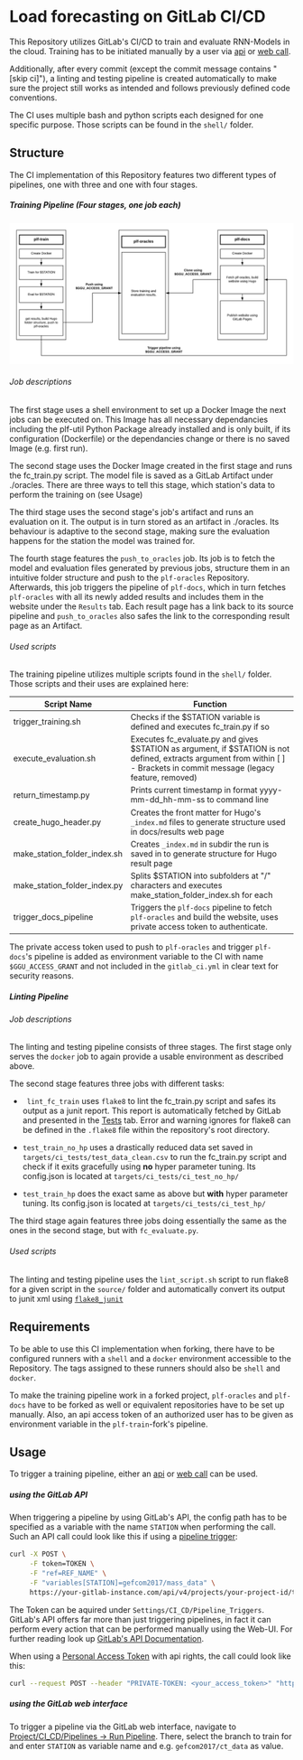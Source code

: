 # Load forecasting on GitLab CI/CD

This Repository utilizes GitLab's CI/CD to train and evaluate RNN-Models in the cloud. Training has to be initiated manually by a user via [api](https://docs.gitlab.com/ee/api/pipelines.html#create-a-new-pipeline) or [web call](https://git.rwth-aachen.de/acs/public/automation/plf/plf-training/-/pipelines/new).

Additionally, after every commit (except the commit message contains "[skip ci]"), a linting and testing pipeline is created automatically to make sure
the project still works as intended and follows previously defined code conventions.

The CI uses multiple bash and python scripts each designed for one specific purpose. Those scripts can be found in the `shell/` folder.



## Structure

The CI implementation of this Repository features two different types of pipelines, one with three and one with four stages.

##### Training Pipeline (Four stages, one job each)

![Training Pipeline Diagram](./train_pipeline_diagram.png)

###### Job descriptions
The first stage uses a shell environment to set up a Docker Image the next jobs can be executed on. This Image has all necessary dependancies including the plf-util Python Package already installed and is only built, if its configuration (Dockerfile) or the dependancies change or there is no saved Image (e.g. first run).

The second stage uses the Docker Image created in the first stage and runs the fc_train.py script. The model file is saved as a GitLab Artifact under ./oracles. There are three ways to tell this stage, which station's data to perform the training on (see Usage)

The third stage uses the second stage's job's artifact and runs an evaluation on it. The output is in turn stored as an artifact in ./oracles. Its behaviour is adaptive to the second stage, making sure the evaluation happens for the station the model was trained for.

The fourth stage features the `push_to_oracles` job. Its job is to fetch the model and evaluation files generated by previous jobs, structure them
in an intuitive folder structure and push to the `plf-oracles` Repository. Afterwards, this job triggers the pipeline of `plf-docs`, which in turn fetches `plf-oracles` with all its newly added results and includes them in the website under the `Results` tab. Each result page has a link back to its source pipeline and `push_to_oracles` also safes the link to the corresponding result page as an Artifact.

###### Used scripts
The training pipeline utilizes multiple scripts found in the `shell/` folder. Those scripts and their uses are explained here:

|Script Name|Function|
|---|---|
|trigger_training.sh|Checks if the $STATION variable is defined and executes fc_train.py if so|
|execute_evaluation.sh|Executes fc_evaluate.py and gives $STATION as argument, if $STATION is not defined, extracts argument from within [ ] - Brackets in commit message (legacy feature, removed)|
|return_timestamp.py|Prints current timestamp in format yyyy-mm-dd_hh-mm-ss to command line|
|create_hugo_header.py|Creates the front matter for Hugo's `_index.md` files to generate structure used in docs/results web page|
|make_station_folder_index.sh|Creates `_index.md` in subdir the run is saved in to generate structure for Hugo result page|
|make_station_folder_index.py|Splits $STATION into subfolders at "/" characters and executes make_station_folder_index.sh for each|
|trigger_docs_pipeline|Triggers the `plf-docs` pipeline to fetch `plf-oracles` and build the website, uses private access token to authenticate.|

The private access token used to push to `plf-oracles` and trigger `plf-docs`'s pipeline is added as environment variable to the CI with name `$GGU_ACCESS_GRANT` and not included in the `gitlab_ci.yml` in clear text for security reasons.



##### Linting Pipeline
###### Job descriptions
The linting and testing pipeline consists of three stages. The first stage only serves the `docker` job to again provide a usable environment as described above.

The second stage features three jobs with different tasks:

* `	lint_fc_train` uses `flake8` to lint the fc_train.py script and safes its output as a junit report. This report is automatically fetched by GitLab and presented in the [Tests](https://git.rwth-aachen.de/acs/public/automation/plf/plf-training/-/pipelines/345561/test_report) tab. Error and warning ignores for flake8 can be defined in the `.flake8` file within the repository's root directory.

* `test_train_no_hp` uses a drastically reduced data set saved in `targets/ci_tests/test_data_clean.csv` to run the fc_train.py script and check if it exits gracefully using **no** hyper parameter tuning. Its config.json is located at `targets/ci_tests/ci_test_no_hp/`
* `test_train_hp` does the exact same as above but **with** hyper parameter tuning. Its config.json is located at `targets/ci_tests/ci_test_hp/`

The third stage again features three jobs doing essentially the same as the ones in the second stage, but with `fc_evaluate.py`.

###### Used scripts

The linting and testing pipeline uses the `lint_script.sh` script to run flake8 for a given script in the `source/` folder and automatically convert its output to junit xml using [`flake8_junit`](https://github.com/initios/flake8-junit-report)



## Requirements

To be able to  use this CI implementation when forking, there have to be configured runners with a `shell` and a `docker` environment accessible to the Repository. The tags assigned to these runners should also be `shell` and `docker`.

To make the training pipeline work in a forked project, `plf-oracles` and `plf-docs` have to be forked as well or equivalent repositories have to be set up manually. Also, an api access token of an authorized user has to be given as environment variable in the `plf-train`-fork's pipeline.




## Usage

To trigger a training pipeline, either an [api](https://docs.gitlab.com/ee/api/pipelines.html#create-a-new-pipeline) or [web call](https://git.rwth-aachen.de/acs/public/automation/plf/plf-training/-/pipelines/new) can be used.

##### using the GitLab API
When triggering a pipeline by using GitLab's API, the config path has to be specified as a variable with the name `STATION` when performing the call. Such an API call could look like this if using a [pipeline trigger](https://docs.gitlab.com/ee/api/pipeline_triggers.html):

```bash
curl -X POST \
     -F token=TOKEN \
     -F "ref=REF_NAME" \
     -F "variables[STATION]=gefcom2017/mass_data" \
     https://your-gitlab-instance.com/api/v4/projects/your-project-id/trigger/pipeline
```
The Token can be aquired under `Settings/CI_CD/Pipeline_Triggers`. GitLab's API offers far more than just triggering pipelines, in fact it can perform every action that can be performed manually using the Web-UI. For further reading look up [GitLab's API Documentation](https://docs.gitlab.com/ee/api/README.html).

When using a [Personal Access Token](https://docs.gitlab.com/ee/user/profile/personal_access_tokens.html) with api rights, the call could look like this:

```bash
curl --request POST --header "PRIVATE-TOKEN: <your_access_token>" "https://your-gitlab-instance.com/api/v4/projects/1/pipeline?ref=<REF_NAME>"
```

##### using the GitLab web interface
To trigger a pipeline via the GitLab web interface, navigate to [Project/CI_CD/Pipelines -> Run Pipeline](https://git.rwth-aachen.de/acs/public/automation/plf/plf-training/-/pipelines/new). There, select the branch to train for and enter `STATION` as variable name and e.g. `gefcom2017/ct_data` as value.
